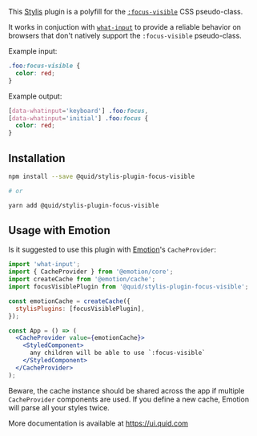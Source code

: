 This [Stylis][stylis] plugin is a polyfill for the [`:focus-visible`][focus-visible] CSS pseudo-class.

It works in conjuction with [`what-input`][what-input] to provide a reliable behavior on browsers
that don't natively support the `:focus-visible` pseudo-class.

Example input:

```css
.foo:focus-visible {
  color: red;
}
```

Example output:

```css
[data-whatinput='keyboard'] .foo:focus,
[data-whatinput='initial'] .foo:focus {
  color: red;
}
```

## Installation

```bash
npm install --save @quid/stylis-plugin-focus-visible

# or

yarn add @quid/stylis-plugin-focus-visible
```

## Usage with Emotion

Is it suggested to use this plugin with [Emotion][emotion]'s `CacheProvider`:

```jsx static
import 'what-input';
import { CacheProvider } from '@emotion/core';
import createCache from '@emotion/cache';
import focusVisiblePlugin from '@quid/stylis-plugin-focus-visible';

const emotionCache = createCache({
  stylisPlugins: [focusVisiblePlugin],
});

const App = () => (
  <CacheProvider value={emotionCache}>
    <StyledComponent>
      any children will be able to use `:focus-visible`
    </StyledComponent>
  </CacheProvider>
);
```

Beware, the cache instance should be shared across the app if multiple `CacheProvider`
components are used. If you define a new cache, Emotion will parse all your styles twice.

<!-- NPM_ONLY> -->

More documentation is available at https://ui.quid.com

<!-- <NPM_ONLY -->

[stylis]: https://github.com/thysultan/stylis.js
[focus-visible]: https://developer.mozilla.org/en-US/docs/Web/CSS/:focus-visible
[what-input]: https://github.com/ten1seven/what-input
[emotion]: https://emotion.sh
